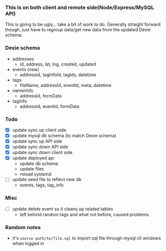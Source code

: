 ### This is on both client and remote side(Node/Express/MySQL API)
This is going to be ugly... take a bit of work to do. Generally straight forward though, just have to regroup data/get new data from the updated Dexie schema.

### Dexie schema
- addresses
    - id, address, lat, lng, created, updated
- events (new)
    - addressId, tagInfoId, tagIds, datetime
- tags
    - fileName, addressId, eventId, meta, datetime
- ownerInfo
    - addressId, formData
- tagInfo
    - addressId, eventId, formData

### Todo
- [x] update sync up client side
- [x] update mysql db schema (to match Dexie schema)
- [x] update sync up API side
- [x] update sync down API side
- [x] update sync down client side
- [x] update deployed api
    - update db schema
    - update files
    - reload systemd
- [ ] update seed file to reflect new db
    - events, tags, tag_info

### Misc
- [ ] update delete event so it cleans up related tables
    - left behind random tags and what not before, caused problems

### Random notes
- it's `source path/to/file.sql` to import sql file through mysql cli windows when logged in